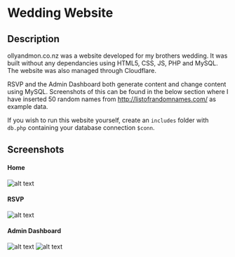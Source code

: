 # Wedding Website

## Description
ollyandmon.co.nz was a website developed for my brothers wedding. It was built without any dependancies using HTML5, CSS, JS, PHP and MySQL. The website was also managed through Cloudflare.

RSVP and the Admin Dashboard both generate content and change content using MySQL. Screenshots of this can be found in the below section where I have inserted 50 random names from http://listofrandomnames.com/ as example data.

If you wish to run this website yourself, create an `includes` folder with `db.php` containing your database connection `$conn`.

## Screenshots
#### Home
![alt text](https://i.imgur.com/XQYPzt9.jpeg)

#### RSVP
![alt text](https://i.imgur.com/ARM1Heo.jpg)

#### Admin Dashboard
![alt text](https://i.imgur.com/gozOUIL.jpg)
![alt text](https://i.imgur.com/U5pouGG.jpg)
